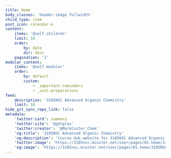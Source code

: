 ```yaml
---
title: Home
body_classes: 'header-image fullwidth'
child_type: item
post_icon: calendar-o
content:
    items: '@self.children'
    limit: 10
    order:
        by: date
        dir: desc
    pagination: '1'
modular_content:
    items: '@self.modular'
    order:
        by: default
        custom:
            - _important-reminders
            - _unit-preparations
feed:
    description: '3105NSC Advanced Organic Chemistry'
    limit: 10
hide_git_sync_repo_link: false
metadata:
    'twitter:card': summary
    'twitter:site': '@getgrav'
    'twitter:creator': '@MarkCoster_Chem'
    'og:title': '3105NSC Advanced Organic Chemistry'
    'og:description': 'Course Hub website for 3105NSC Advanced Organic Chemistry at Griffith University'
    'twitter:image': 'https://3105nsc.mcoster.net/user/pages/01.home/3105NSC-twitter-image.JPG'
    'og:image': 'https://3105nsc.mcoster.net/user/pages/01.home/3105NSC-og-image-resized.jpg'
---
```


